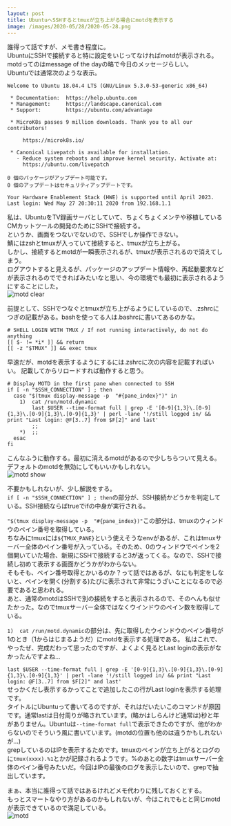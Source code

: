 ```yaml
---
layout: post
title: UbuntuへSSHするとtmuxが立ち上がる場合にmotdを表示する
image: /images/2020-05/28/2020-05-28.png
---
```


誰得って話ですが、メモ書き程度に。  
UbuntuにSSHで接続すると特に設定をいじってなければmotdが表示される。  
motdってのはmessage of the dayの略で今日のメッセージらしい。  
Ubuntuでは通常次のような表示。  

``` console
Welcome to Ubuntu 18.04.4 LTS (GNU/Linux 5.3.0-53-generic x86_64)

 * Documentation:  https://help.ubuntu.com
 * Management:     https://landscape.canonical.com
 * Support:        https://ubuntu.com/advantage

 * MicroK8s passes 9 million downloads. Thank you to all our contributors!

     https://microk8s.io/

 * Canonical Livepatch is available for installation.
   - Reduce system reboots and improve kernel security. Activate at:
     https://ubuntu.com/livepatch

0 個のパッケージがアップデート可能です。
0 個のアップデートはセキュリティアップデートです。

Your Hardware Enablement Stack (HWE) is supported until April 2023.
Last login: Wed May 27 20:30:11 2020 from 192.168.1.1
```

私は、UbuntuをTV録画サーバとしていて、ちょくちょくメンテや移植しているCMカットツールの開発のためにSSHで接続する。  
というか、画面をつないでないので、SSHでしか操作できない。  
鯖にはzshとtmuxが入っていて接続すると、tmuxが立ち上がる。  
しかし、接続するとmotdが一瞬表示されるが、tmuxが表示されるので消えてしまう。  
ログアウトすると見えるが、パッケージのアップデート情報や、再起動要求などが表示されるのでできればみたいなと思い、今の環境でも最初に表示されるようにすることにした。  
<img src="{{ site.baseurl }}/images/2020-05/28/motd-clear.gif" alt="motd clear"/>


前提として、SSHでつなぐとtmuxが立ち上がるようにしているので、.zshrcにつぎの記載がある。bashを使ってる人は.bashrcに書いてあるのかな。

``` shell
# SHELL LOGIN WITH TMUX / If not running interactively, do not do anything
[[ $- != *i* ]] && return
[[ -z "$TMUX" ]] && exec tmux
```

早速だが、motdを表示するようにするには.zshrcに次の内容を記載すればいい。
記載してからリロードすれば動作すると思う。

``` shell
# Display MOTD in the first pane when connected to SSH
if [ -n "$SSH_CONNECTION" ] ; then
  case "$(tmux display-message -p  "#{pane_index}")" in
    1)  cat /run/motd.dynamic
        last $USER --time-format full | grep -E '[0-9]{1,3}\.[0-9]{1,3}\.[0-9]{1,3}\.[0-9]{1,3}' | perl -lane '!/still logged in/ && print "Last login: @F[3..7] from $F[2]" and last'
        ;;
    *)  ;;
  esac
fi
```
こんなふうに動作する。最初に消えるmotdがあるので少しちらついて見える。デフォルトのmotdを無効にしてもいいかもしれない。  
<img src="{{ site.baseurl }}/images/2020-05/28/motd-fix.gif" alt="motd show"/>

不要かもしれないが、少し解説をする。  
`if [ -n "$SSH_CONNECTION" ] ; then`の部分が、SSH接続かどうかを判定している。SSH接続ならばtrueでifの中身が実行される。  

`"$(tmux display-message -p  "#{pane_index})"`この部分は、tmuxのウィンドウのペイン番号を取得している。  
ちなみにtmuxには`${TMUX_PANE}`という使えそうなenvがあるが、これはtmuxサーバー全体のペイン番号が入っている。そのため、0のウィンドウでペインを2個開いていた場合、新規にSSHで接続すると3が返ってくる。なので、SSHで接続し初めて表示する画面かどうかがわからない。  
そもそも、ペイン番号取得とかいるのか？って話ではあるが、なにも判定をしないと、ペインを開く(分割する)たびに表示されて非常にうざいことになるので必要であると思われる。  
あと、通常のmotdはSSHで別の接続をすると表示されるので、そのへんも似せたかった。なのでtmuxサーバー全体ではなくウインドウのペイン数を取得している。  

`1)  cat /run/motd.dynamic`の部分は、先に取得したウインドウのペイン番号が1のとき（1からはじまるようだ）にmotdを表示する処理である。 
私はこれで、やったぜ、完成だわって思ったのですが、よくよく見るとLast loginの表示がなかったんですよね… 

`last $USER --time-format full | grep -E '[0-9]{1,3}\.[0-9]{1,3}\.[0-9]{1,3}\.[0-9]{1,3}' | perl -lane '!/still logged in/ && print "Last login: @F[3..7] from $F[2]" and last'`  
せっかくだし表示するかってことで追加したこの行がLast loginを表示する処理です。  
タイトルにUbuntuって書いてるのですが、それはだいたいこのコマンドが原因です。通常lastは日付周りが略されています。(略かはしらんけど通常は)秒と年がありません。Ubuntuは`--time-format full`で表示できたのですが、他がわからないのでそういう風に書いています。(motdの位置も他のは違うかもしれないが…)  
grepしているのはIPを表示するためです。tmuxのペインが立ち上がるとログのに`tmux(xxxx).%1`とかが記録されるようです。%のあとの数字はtmuxサーバー全体のペイン番号みたいだ。今回はIPの最後のログを表示したいので、grepで抽出しています。

まぁ、本当に誰得って話ではあるけれどメモ代わりに残しておくとする。  
もっとスマートなやり方があるのかもしれないが、今はこれでもとと同じmotdが表示できているので満足している。  
<img src="{{ site.baseurl }}/images/2020-05/28/2020-05-28.png" alt="motd"/>

